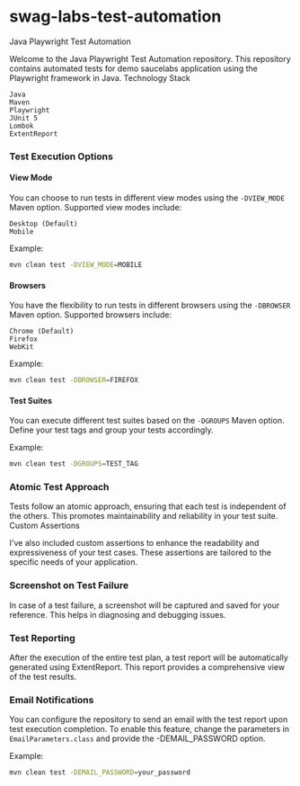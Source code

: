 # swag-labs-test-automation

Java Playwright Test Automation

Welcome to the Java Playwright Test Automation repository. This repository contains automated tests for demo saucelabs application using the Playwright framework in Java.
Technology Stack

    Java
    Maven
    Playwright
    JUnit 5
    Lombok
    ExtentReport

### Test Execution Options
#### View Mode

You can choose to run tests in different view modes using the `-DVIEW_MODE` Maven option. Supported view modes include:

    Desktop (Default)
    Mobile

Example:

```bash
mvn clean test -DVIEW_MODE=MOBILE
```
#### Browsers

You have the flexibility to run tests in different browsers using the `-DBROWSER` Maven option. Supported browsers include:

    Chrome (Default)
    Firefox
    WebKit

Example:

```bash
mvn clean test -DBROWSER=FIREFOX
````
#### Test Suites

You can execute different test suites based on the `-DGROUPS` Maven option. Define your test tags and group your tests accordingly.

Example:

```bash
mvn clean test -DGROUPS=TEST_TAG
```
### Atomic Test Approach

Tests follow an atomic approach, ensuring that each test is independent of the others. This promotes maintainability and reliability in your test suite.
Custom Assertions

I've also included custom assertions to enhance the readability and expressiveness of your test cases. These assertions are tailored to the specific needs of your application.
### Screenshot on Test Failure

In case of a test failure, a screenshot will be captured and saved for your reference. This helps in diagnosing and debugging issues.
### Test Reporting

After the execution of the entire test plan, a test report will be automatically generated using ExtentReport. This report provides a comprehensive view of the test results.
### Email Notifications

You can configure the repository to send an email with the test report upon test execution completion. To enable this feature, change the parameters in `EmailParameters.class` and provide the -DEMAIL_PASSWORD option.

Example:

```bash
mvn clean test -DEMAIL_PASSWORD=your_password
```
